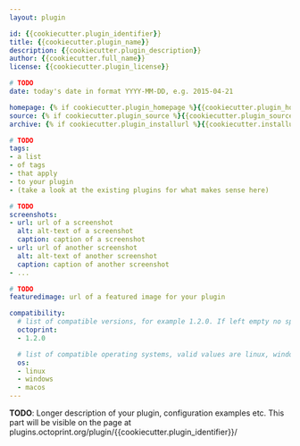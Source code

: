 ```yaml
---
layout: plugin

id: {{cookiecutter.plugin_identifier}}
title: {{cookiecutter.plugin_name}}
description: {{cookiecutter.plugin_description}}
author: {{cookiecutter.full_name}}
license: {{cookiecutter.plugin_license}}

# TODO
date: today's date in format YYYY-MM-DD, e.g. 2015-04-21

homepage: {% if cookiecutter.plugin_homepage %}{{cookiecutter.plugin_homepage}}{% else %}https://github.com/{{cookiecutter.github_username}}/{{cookiecutter.repo_name}}{% endif %}
source: {% if cookiecutter.plugin_source %}{{cookiecutter.plugin_source}}{% else %}https://github.com/{{cookiecutter.github_username}}/{{cookiecutter.repo_name}}{% endif %}
archive: {% if cookiecutter.plugin_installurl %}{{cookiecutter.installurl}}{% else %}https://github.com/{{cookiecutter.github_username}}/{{cookiecutter.repo_name}}/archive/master.zip{% endif %}

# TODO
tags:
- a list
- of tags
- that apply
- to your plugin
- (take a look at the existing plugins for what makes sense here)

# TODO
screenshots:
- url: url of a screenshot
  alt: alt-text of a screenshot
  caption: caption of a screenshot
- url: url of another screenshot
  alt: alt-text of another screenshot
  caption: caption of another screenshot
- ...

# TODO
featuredimage: url of a featured image for your plugin

compatibility:
  # list of compatible versions, for example 1.2.0. If left empty no specific version requirement will be assumed
  octoprint:
  - 1.2.0

  # list of compatible operating systems, valid values are linux, windows, macos, leaving empty defaults to all
  os:
  - linux
  - windows
  - macos
---
```


**TODO**: Longer description of your plugin, configuration examples etc. This part will be visible on the page at
plugins.octoprint.org/plugin/{{cookiecutter.plugin_identifier}}/